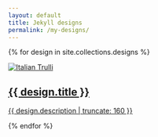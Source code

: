 ```yaml
---
layout: default
title: Jekyll designs
permalink: /my-designs/
---
```


{% for design in site.collections.designs %}


<a href="{{ design.url | prepend: site.baseurl }}">
		<div class="thumbnail"><img src="pic_trulli.jpg" alt="Italian Trulli"></div>
        <h2>{{ design.title }}</h2>
        <p class="post-excerpt">{{ design.description | truncate: 160 }}</p>
</a>



{% endfor %}  
